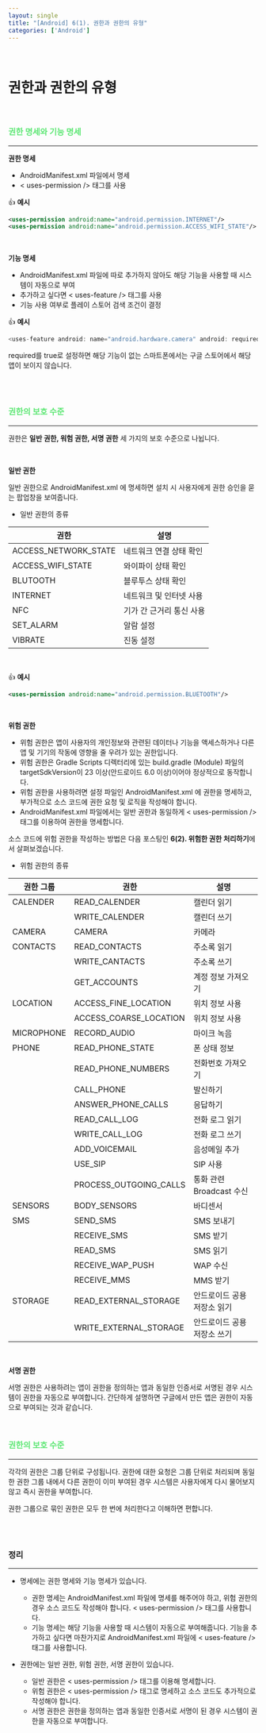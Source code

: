 ```yaml
---
layout: single
title: "[Android] 6(1). 권한과 권한의 유형"
categories: ['Android']
---
```


<br>

# 권한과 권한의 유형



<br>

### <span style="color:rgb(93, 231, 116)">권한 명세와 기능 명세</span>

---

**권한 명세**

* AndroidManifest.xml 파일에서 명세
* < uses-permission /> 태그를 사용

👍 **예시**

```xml
<uses-permission android:name="android.permission.INTERNET"/>
<uses-permission android:name="android.permission.ACCESS_WIFI_STATE"/>
```

<br>

**기능 명세**

* AndroidManifest.xml 파일에 따로 추가하지 않아도 해당 기능을 사용할 때 시스템이 자동으로 부여
* 추가하고 싶다면 < uses-feature /> 태그를 사용
* 기능 사용 여부로 플레이 스토어 검색 조건이 결정

👍 **예시**

```kotlin
<uses-feature android: name="android.hardware.camera" android: required="true" />
```

required를 true로 설정하면 해당 기능이 없는 스마트폰에서는 구글 스토어에서 해당 앱이 보이지 않습니다. 

<br>

<br>



### <span style="color:rgb(93, 231, 116)">권한의 보호 수준</span>

---

권한은 **일반 권한, 워험 권한, 서명 권한** 세 가지의 보호 수준으로 나뉩니다. 

<br>

**일반 권한**

일반 권한으로 AndroidManifest.xml 에 명세하면 설치 시 사용자에게 권한 승인을 묻는 팝업창을 보여줍니다. 

* 일반 권한의 종류

| 권한                 | 설명                     |
| -------------------- | ------------------------ |
| ACCESS_NETWORK_STATE | 네트워크 연결 상태 확인  |
| ACCESS_WIFI_STATE    | 와이파이 상태 확인       |
| BLUTOOTH             | 블루투스 상태 확인       |
| INTERNET             | 네트워크 및 인터넷 사용  |
| NFC                  | 기가 간 근거리 통신 사용 |
| SET_ALARM            | 알람 설정                |
| VIBRATE              | 진동 설정                |

<br>

👍 **예시**

```xml
<uses-permission android:name="android.permission.BLUETOOTH"/>
```

<br>

**위험 권한**

* 위험 권한은 앱이 사용자의 개인정보와 관련된 데이터나 기능을 액세스하거나 다른 앱 및 기기의 작동에 영향을 줄 우려가 있는 권한입니다. 
* 위험 권한은 Gradle Scripts 디렉터리에 있는 build.gradle (Module) 파일의 targetSdkVersion이 23 이상(안드로이드 6.0 이상)이어야 정상적으로 동작합니다. 
* 위험 권한을 사용하려면 설정 파일인 AndroidManifest.xml 에 권한을 명세하고, 부가적으로 소스 코드에 권한 요청 및 로직을 작성해야 합니다. 
* AndroidManifest.xml 파일에서는 일반 권한과 동일하게 < uses-permission /> 태그를 이용하여 권한을 명세합니다. 

소스 코드에 위험 권한을 작성하는 방법은 다음 포스팅인 **6(2). 위험한 권한 처리하기**에서 살펴보겠습니다. 

* 위험 권한의 종류

| 권한 그룹  | 권한                   | 설명                        |
| ---------- | ---------------------- | --------------------------- |
| CALENDER   | READ_CALENDER          | 캘린더 읽기                 |
|            | WRITE_CALENDER         | 캘린더 쓰기                 |
| CAMERA     | CAMERA                 | 카메라                      |
| CONTACTS   | READ_CONTACTS          | 주소록 읽기                 |
|            | WRITE_CANTACTS         | 주소록 쓰기                 |
|            | GET_ACCOUNTS           | 계정 정보 가져오기          |
| LOCATION   | ACCESS_FINE_LOCATION   | 위치 정보 사용              |
|            | ACCESS_COARSE_LOCATION | 위치 정보 사용              |
| MICROPHONE | RECORD_AUDIO           | 마이크 녹음                 |
| PHONE      | READ_PHONE_STATE       | 폰 상태 정보                |
|            | READ_PHONE_NUMBERS     | 전화번호 가져오기           |
|            | CALL_PHONE             | 발신하기                    |
|            | ANSWER_PHONE_CALLS     | 응답하기                    |
|            | READ_CALL_LOG          | 전화 로그 읽기              |
|            | WRITE_CALL_LOG         | 전화 로그 쓰기              |
|            | ADD_VOICEMAIL          | 음성메일 추가               |
|            | USE_SIP                | SIP 사용                    |
|            | PROCESS_OUTGOING_CALLS | 통화 관련 Broadcast 수신    |
| SENSORS    | BODY_SENSORS           | 바디센서                    |
| SMS        | SEND_SMS               | SMS 보내기                  |
|            | RECEIVE_SMS            | SMS 받기                    |
|            | READ_SMS               | SMS 읽기                    |
|            | RECEIVE_WAP_PUSH       | WAP 수신                    |
|            | RECEIVE_MMS            | MMS 받기                    |
| STORAGE    | READ_EXTERNAL_STORAGE  | 안드로이드 공용 저장소 읽기 |
|            | WRITE_EXTERNAL_STORAGE | 안드로이드 공용 저장소 쓰기 |



<br>

**서명 권한**

서명 권한은 사용하려는 앱이 권한을 정의하는 앱과 동일한 인증서로 서명된 경우 시스템이 권한을 자동으로 부여합니다. 간단하게 설명하면 구글에서 만든 앱은 권한이 자동으로 부여되는 것과 같습니다. 

<br>

### <span style="color:rgb(93, 231, 116)">권한의 보호 수준</span>

---

각각의 권한은 그룹 단위로 구성됩니다. 권한에 대한 요청은 그룹 단위로 처리되며 동일한 권한 그룹 내에서 다른 권한이 이미 부여된 경우 시스템은 사용자에게 다시 물어보지 않고 즉시 권한을 부여합니다. 

권한 그룹으로 묶인 권한은 모두 한 번에 처리한다고 이해하면 편합니다. 



<br>

<br>

### 정리

---

* 명세에는 권한 명세와 기능 명세가 있습니다. 

    * 권한 명세는 AndroidManifest.xml 파일에 명세를 해주어야 하고, 위험 권한의 경우 소스 코드도 작성해야 합니다. < uses-permission /> 태그를 사용합니다. 
    * 기능 명세는 해당 기능을 사용할 때 시스템이 자동으로 부여해줍니다. 기능을 추가하고 싶다면 마찬가지로 AndroidManifest.xml 파일에 < uses-feature /> 태그를 사용합니다.

    

* 권한에는 일반 권한, 위험 권한, 서명 권한이 있습니다. 

    * 일반 권한은 < uses-permission /> 태그를 이용해 명세합니다. 
    * 위험 권한은  < uses-permission /> 태그로 명세하고 소스 코드도 추가적으로 작성해야 합니다. 
    * 서명 권한은 권한을 정의하는 앱과 동일한 인증서로 서명이 된 경우 시스템이 권한을 자동으로 부여합니다. 

